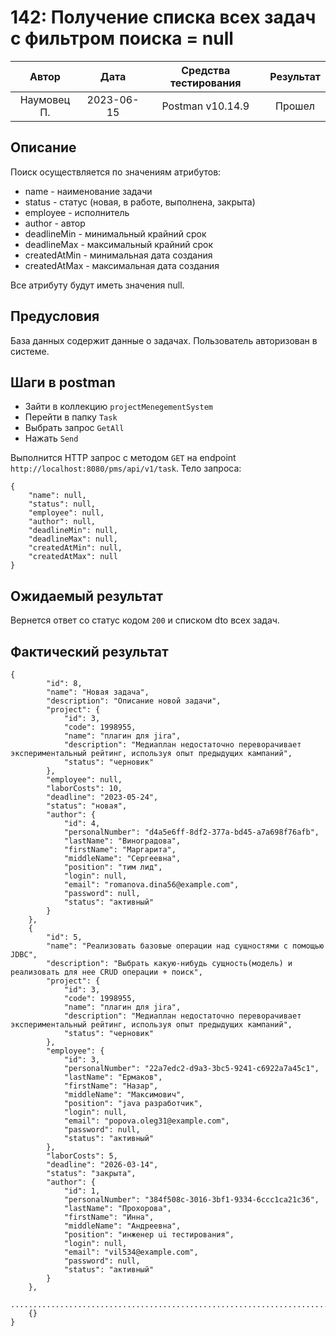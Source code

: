 # 142: Получение списка всех задач с фильтром поиска = null

|    Автор    |    Дата    | Средства тестирования | Результат |
|:-----------:|:----------:|:---------------------:|:---------:|
| Наумовец П. | 2023-06-15 |   Postman v10.14.9    |  Прошел   |

## Описание

Поиск осуществляется по значениям атрибутов:

* name - наименование задачи
* status - статус (новая, в работе, выполнена, закрыта)
* employee - исполнитель
* author - автор
* deadlineMin - минимальный крайний срок
* deadlineMax - максимальный крайний срок
* createdAtMin - минимальная дата создания
* createdAtMax - максимальная дата создания

Все атрибуту будут иметь значения null.

## Предусловия

База данных содержит данные о задачах. Пользователь авторизован в системе.

## Шаги в postman

* Зайти в коллекцию `projectMenegementSystem`
* Перейти в папку `Task`
* Выбрать запрос `GetAll`
* Нажать `Send`

Выполнится HTTP запрос с методом `GET` на endpoint `http://localhost:8080/pms/api/v1/task`. Тело запроса:

```
{
    "name": null,
    "status": null,
    "employee": null,
    "author": null,
    "deadlineMin": null,
    "deadlineMax": null,
    "createdAtMin": null,
    "createdAtMax": null
}
```

## Ожидаемый результат

Вернется ответ со статус кодом `200` и списком dto всех задач.

## Фактический результат

```
{
        "id": 8,
        "name": "Новая задача",
        "description": "Описание новой задачи",
        "project": {
            "id": 3,
            "code": 1998955,
            "name": "плагин для jira",
            "description": "Медиаплан недостаточно переворачивает экспериментальный рейтинг, используя опыт предыдущих кампаний",
            "status": "черновик"
        },
        "employee": null,
        "laborCosts": 10,
        "deadline": "2023-05-24",
        "status": "новая",
        "author": {
            "id": 4,
            "personalNumber": "d4a5e6ff-8df2-377a-bd45-a7a698f76afb",
            "lastName": "Виноградова",
            "firstName": "Маргарита",
            "middleName": "Сергеевна",
            "position": "тим лид",
            "login": null,
            "email": "romanova.dina56@example.com",
            "password": null,
            "status": "активный"
        }
    },
    {
        "id": 5,
        "name": "Реализовать базовые операции над сущностями с помощью JDBC",
        "description": "Выбрать какую-нибудь сущность(модель) и реализовать для нее CRUD операции + поиск",
        "project": {
            "id": 3,
            "code": 1998955,
            "name": "плагин для jira",
            "description": "Медиаплан недостаточно переворачивает экспериментальный рейтинг, используя опыт предыдущих кампаний",
            "status": "черновик"
        },
        "employee": {
            "id": 3,
            "personalNumber": "22a7edc2-d9a3-3bc5-9241-c6922a7a45c1",
            "lastName": "Ермаков",
            "firstName": "Назар",
            "middleName": "Максимович",
            "position": "java разработчик",
            "login": null,
            "email": "popova.oleg31@example.com",
            "password": null,
            "status": "активный"
        },
        "laborCosts": 5,
        "deadline": "2026-03-14",
        "status": "закрыта",
        "author": {
            "id": 1,
            "personalNumber": "384f508c-3016-3bf1-9334-6ccc1ca21c36",
            "lastName": "Прохорова",
            "firstName": "Инна",
            "middleName": "Андреевна",
            "position": "инженер ui тестирования",
            "login": null,
            "email": "vil534@example.com",
            "password": null,
            "status": "активный"
        }
    },
    ................................................................................
    {}
}
```
